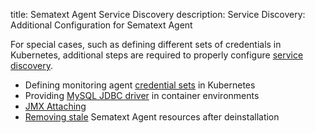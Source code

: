 title: Sematext Agent Service Discovery
description:   Service Discovery: Additional Configuration for Sematext Agent

For special cases, such as defining different sets of credentials in Kubernetes, additional steps are required to properly configure [service discovery](https://sematext.com/docs/monitoring/autodiscovery/).

- Defining monitoring agent [credential sets](./credential-sets) in Kubernetes
- Providing [MySQL JDBC driver](./mysql-driver) in container environments
- [JMX Attaching](https://sematext.com/docs/agents/sematext-agent/jmx-attaching/)
- [Removing stale](https://sematext.com/docs/agents/sematext-agent/autodisco/removing-stale-resources/) Sematext Agent resources after deinstallation
